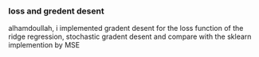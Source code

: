 ### loss and gredent desent
alhamdoullah, i implemented gradent desent for the loss function of the ridge regression, stochastic gradent desent and compare with the sklearn implemention by MSE
